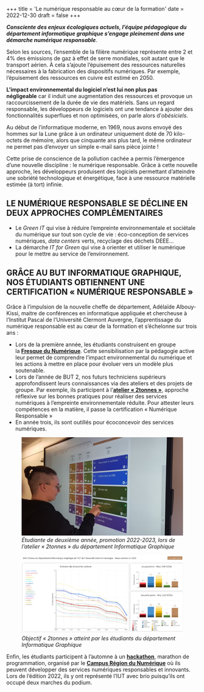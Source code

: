 +++
title = 'Le numérique responsable au cœur de la formation'
date = 2022-12-30
draft = false
+++
  

**_Consciente des enjeux écologiques actuels, l’équipe pédagogique du département informatique graphique s’engage pleinement dans une démarche numérique responsable_**.

Selon les sources, l’ensemble de la filière numérique représente entre 2 et 4% des émissions de gaz à effet de serre mondiales, soit autant que le transport aérien. À cela s’ajoute l’épuisement des ressources naturelles nécessaires à la fabrication des dispositifs numériques. Par exemple, l’épuisement des ressources en cuivre est estimé en 2050.

**L’impact environnemental du logiciel n’est lui non plus pas négligeable** car il induit une augmentation des ressources et provoque un raccourcissement de la durée de vie des matériels. Sans un regard responsable, les développeurs de logiciels ont une tendance à ajouter des fonctionnalités superflues et non optimisées, on parle alors d’_obésiciels_.

Au début de l’informatique moderne, en 1969, nous avons envoyé des hommes sur la Lune grâce à un ordinateur uniquement doté de 70 kilo-octets de mémoire, alors que cinquante ans plus tard, le même ordinateur ne permet pas d’envoyer un simple e-mail sans pièce jointe !

Cette prise de conscience de la pollution cachée a permis l’émergence d’une nouvelle discipline : le numérique responsable. Grâce à cette nouvelle approche, les développeurs produisent des logiciels permettant d’atteindre une sobriété technologique et énergétique, face à une ressource matérielle estimée (à tort) infinie.

## LE NUMÉRIQUE RESPONSABLE SE DÉCLINE EN DEUX APPROCHES COMPLÉMENTAIRES

*   Le _Green IT_ qui vise à réduire l’empreinte environnementale et sociétale du numérique sur tout son cycle de vie : éco-conception de services numériques, _data centers_ verts, recyclage des déchets DEEE…
*   La démarche _IT for Green_ qui vise à orienter et utiliser le numérique pour le mettre au service de l’environnement.

## GRÂCE AU BUT INFORMATIQUE GRAPHIQUE, NOS ÉTUDIANTS OBTIENNENT UNE CERTIFICATION « NUMÉRIQUE RESPONSABLE »

Grâce à l’impulsion de la nouvelle cheffe de département, Adélaïde Albouy-Kissi, maitre de conférences en informatique appliquée et chercheuse à l’Institut Pascal de l’Université Clermont Auvergne, l’apprentissage du numérique responsable est au cœur de la formation et s’échelonne sur trois ans :

*   Lors de la première année, les étudiants construisent en groupe la [**Fresque du Numérique**](https://www.fresquedunumerique.org/). Cette sensibilisation par la pédagogie active leur permet de comprendre l’impact environnemental du numérique et les actions à mettre en place pour évoluer vers un modèle plus soutenable.
*   Lors de l’année de BUT 2, nos futurs techniciens supérieurs approfondissent leurs connaissances via des ateliers et des projets de groupe. Par exemple, ils participent à l’[**atelier « 2tonnes »**](https://www.2tonnes.org/), approche réflexive sur les bonnes pratiques pour réaliser des services numériques à l’empreinte environnementale réduite. Pour attester leurs compétences en la matière, il passe la certification « Numérique Responsable »
*   En année trois, ils sont outillés pour écoconcevoir des services numériques.

<figure>
  <picture>
    <!-- JPEG de repli pour les navigateurs qui ne supportent ni AVIF ni WebP -->
    <img src="img/Etudiante-lors-de-latelier-2tonnes-du-departement-Informatique-Graphique.jpg" loading="lazy">
  </picture>
  <figcaption><em>Étudiante de deuxième année, promotion 2022-2023, lors de l’atelier « 2tonnes » du département Informatique Graphique</em></figcaption>
</figure>

<figure>
  <picture>
    <!-- JPEG de repli pour les navigateurs qui ne supportent ni AVIF ni WebP -->
    <img src="img/Objectif-2tonnes-atteint-par-les-etudiants-du-departement-Informatique-Graphique-700x342.jpg" loading="lazy">
  </picture>
  <figcaption><em>Objectif « 2tonnes » atteint par les étudiants du département Informatique Graphique</em></figcaption>
</figure>

 Enfin, les étudiants participent à l’automne à un [**hackathon**](https://ig.iut-clermont.fr/news/les-journees-du-numerique-responsable-2-jours-pour-programmer-vert/), marathon de programmation, organisé par le [**Campus Région du Numérique**](https://campusnumerique.auvergnerhonealpes.fr/) où ils peuvent développer des services numériques responsables et innovants. Lors de l’édition 2022, ils y ont représenté l’IUT avec brio puisqu’ils ont occupé deux marches du podium.